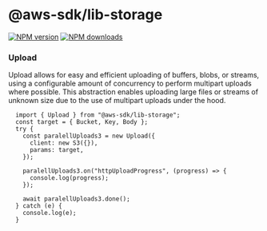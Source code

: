 # @aws-sdk/lib-storage

[![NPM version](https://img.shields.io/npm/v/@aws-sdk/lib-storage/rc.svg)](https://www.npmjs.com/package/@aws-sdk/abort-controller)
[![NPM downloads](https://img.shields.io/npm/dm/@aws-sdk/lib-storage.svg)](https://www.npmjs.com/package/@aws-sdk/abort-controller)

### Upload

Upload allows for easy and efficient uploading of buffers, blobs, or streams, using a configurable amount of concurrency to perform multipart uploads where possible. This abstraction enables uploading large files or streams of unknown size due to the use of multipart uploads under the hood.

```
  import { Upload } from "@aws-sdk/lib-storage";
  const target = { Bucket, Key, Body };
  try {
    const paralellUploads3 = new Upload({
      client: new S3({}),
      params: target,
    });

    paralellUploads3.on("httpUploadProgress", (progress) => {
      console.log(progress);
    });

    await paralellUploads3.done();
  } catch (e) {
    console.log(e);
  }
```
